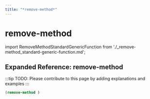```yaml
---
title: "*remove-method*"
---
```


# remove-method

import RemoveMethodStandardGenericFunction from './_remove-method_standard-generic-function.md';

<RemoveMethodStandardGenericFunction />

## Expanded Reference: remove-method

:::tip
TODO: Please contribute to this page by adding explanations and examples
:::

```lisp
(remove-method )
```
